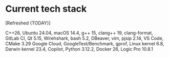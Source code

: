 # Current tech stack

[Refreshed {TODAY}]

C++26,
Ubuntu 24.04,
macOS 14.4,
g++ 15,
clang++ 19,
clang-format,
GitLab CI,
Qt 5.15,
Wirehshark,
bash 5.2,
DBeaver,
vim,
pjsip 2.14,
VS Code,
CMake 3.29
Google Cloud,
GoogleTest/Benchmark,
gprof,
Linux kernel 6.8,
Darwin kernel 23.4,
Copilot,
Python 3.12.2,
Docker 26,
Logic Pro 10.8.1

